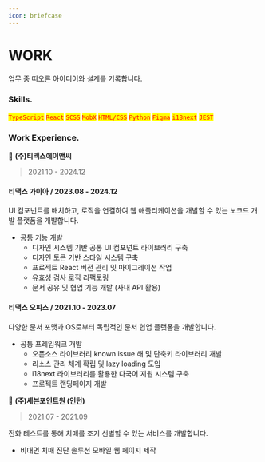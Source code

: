 ```yaml
---
icon: briefcase
---
```


# WORK

업무 중 떠오른 아이디어와 설계를 기록합니다.

### Skills.

<mark style="color:red;">`TypeScript`</mark> <mark style="color:red;">`React`</mark> <mark style="color:red;">`SCSS`</mark> <mark style="color:red;">`MobX`</mark> <mark style="color:red;">`HTML/CSS`</mark> <mark style="color:red;">`Python`</mark> <mark style="color:red;">`Figma`</mark> <mark style="color:red;">`i18next`</mark> <mark style="color:red;">`JEST`</mark>



### Work Experience.

🌿 **(주)티맥스에이앤씨**

> 2021.10 - 2024.12

#### 티맥스 가이아 / 2023.08 - 2024.12

UI 컴포넌트를 배치하고, 로직을 연결하여 웹 애플리케이션을 개발할 수 있는 노코드 개발 플랫폼을 개발합니다.

* 공통 기능 개발
  * 디자인 시스템 기반 공통 UI 컴포넌트 라이브러리 구축
  * 디자인 토큰 기반 스타일 시스템 구축
  * 프로젝트 React 버전 관리 및 마이그레이션 작업
  * 유효성 검사 로직 리팩토링
  * 문서 공유 및 협업 기능 개발 (사내 API 활용)

#### 티맥스 오피스 / 2021.10 - 2023.07

다양한 문서 포맷과 OS로부터 독립적인 문서 협업 플랫폼을 개발합니다.

* 공통 프레임워크 개발
  * 오픈소스 라이브러리 known issue 해 및 단축키 라이브러리 개발
  * 리소스 관리 체계 확립 및 lazy loading 도입
  * i18next 라이브러리를 활용한 다국어 지원 시스템 구축
  * 프로젝트 랜딩페이지 개발



🌱 **(주)세븐포인트원 (인턴)**

> 2021.07 - 2021.09

전화 테스트를 통해 치매를 조기 선별할 수 있는 서비스를 개발합니다.

* 비대면 치매 진단 솔루션 모바일 웹 페이지 제작
